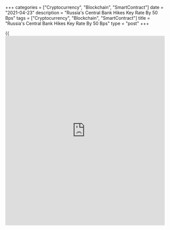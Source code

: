 +++
categories = ["Cryptocurrency", "Blockchain", "SmartContract"]
date = "2021-04-23"
description = "Russia's Central Bank Hikes Key Rate By 50 Bps"
tags = ["Cryptocurrency", "Blockchain", "SmartContract"]
title = "Russia's Central Bank Hikes Key Rate By 50 Bps"
type = "post"
+++

{{<iframe id="large-banner" src="https://www.bounty.group/#slide=3.0" width="100%" height="600" scrolling="no" style="border: 0px solid rgb(216, 221, 230); border-radius: 3px;">}}

Russia's central bank raised its key rate by 50 basis points on Friday,
citing rising inflationary expectations.

The Board of Directors, led by Governor Elvira Nabiullina decided to
lift the benchmark rate by 50 basis points to 5.00 percent. Economists
had forecast a quarter point hike.

The bank observed that recovery in demand is becoming more and more
resilient and in a number of sectors is outstripping the possibility of
increasing output. In these conditions, the balance of risks is shifted
towards pro-inflationary ones, the bank said.

The bank upgraded its inflation forecast to 4.7 percent - 5.2 percent
for 2021. The bank predicts the growth of the Russian [economy][1] in
2021 by 3.0 percent - 4.0 percent.

For comments and feedback [contact](https://www.playgroundfx.com/contact/): editorial@rtt[news](https://www.letsplayfx.com/blog/forex-news-website/).com

[Economic News][1]

 **What parts of the world are seeing the best (and worst) economic
performances lately? Click[here][2] to check out our [Econ Scorecard][2]
and find out! See up-to-the-moment [ranking](https://www.playgroundfx.com/blog/crypto-exchange-ranking/)s for the best and worst
performers in [GDP][3], [unemployment rate][4], [inflation][5] and much
more.**

   1. www.rtt[news](https://www.letsplayfx.com/blog/forex-news-website/).com/Content/EconomicNews.aspx
   2. www.rtt[news](https://www.letsplayfx.com/blog/forex-news-website/).com/economic-scorecard/world-rank/PPI/highest-performance.aspx
   3. www.rtt[news](https://www.letsplayfx.com/blog/forex-news-website/).com/economic-scorecard/world-rank/GDP/highest-performance.aspx
   4. www.rtt[news](https://www.letsplayfx.com/blog/forex-news-website/).com/economic-scorecard/world-rank/unemployment-rate/lowest-performance.aspx
   5. www.rtt[news](https://www.letsplayfx.com/blog/forex-news-website/).com/economic-scorecard/world-rank/CPI/highest-performance.aspx